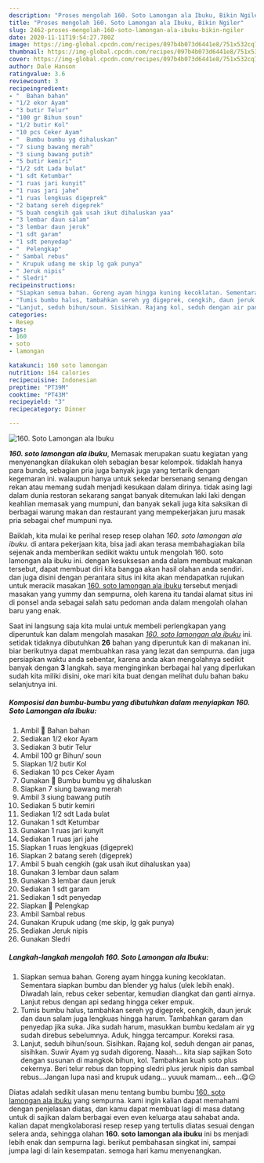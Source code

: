 ```yaml
---
description: "Proses mengolah 160. Soto Lamongan ala Ibuku, Bikin Ngiler"
title: "Proses mengolah 160. Soto Lamongan ala Ibuku, Bikin Ngiler"
slug: 2462-proses-mengolah-160-soto-lamongan-ala-ibuku-bikin-ngiler
date: 2020-11-11T19:54:27.780Z
image: https://img-global.cpcdn.com/recipes/097b4b073d6441e8/751x532cq70/160-soto-lamongan-ala-ibuku-foto-resep-utama.jpg
thumbnail: https://img-global.cpcdn.com/recipes/097b4b073d6441e8/751x532cq70/160-soto-lamongan-ala-ibuku-foto-resep-utama.jpg
cover: https://img-global.cpcdn.com/recipes/097b4b073d6441e8/751x532cq70/160-soto-lamongan-ala-ibuku-foto-resep-utama.jpg
author: Dale Hanson
ratingvalue: 3.6
reviewcount: 3
recipeingredient:
- "  Bahan bahan"
- "1/2 ekor Ayam"
- "3 butir Telur"
- "100 gr Bihun soun"
- "1/2 butir Kol"
- "10 pcs Ceker Ayam"
- "  Bumbu bumbu yg dihaluskan"
- "7 siung bawang merah"
- "3 siung bawang putih"
- "5 butir kemiri"
- "1/2 sdt Lada bulat"
- "1 sdt Ketumbar"
- "1 ruas jari kunyit"
- "1 ruas jari jahe"
- "1 ruas lengkuas digeprek"
- "2 batang sereh digeprek"
- "5 buah cengkih gak usah ikut dihaluskan yaa"
- "3 lembar daun salam"
- "3 lembar daun jeruk"
- "1 sdt garam"
- "1 sdt penyedap"
- "  Pelengkap"
- " Sambal rebus"
- " Krupuk udang me skip lg gak punya"
- " Jeruk nipis"
- " Sledri"
recipeinstructions:
- "Siapkan semua bahan. Goreng ayam hingga kuning kecoklatan. Sementara siapkan bumbu dan blender yg halus (ulek lebih enak). Diwadah lain, rebus ceker sebentar, kemudian diangkat dan ganti airnya. Lanjut rebus dengan api sedang hingga ceker empuk."
- "Tumis bumbu halus, tambahkan sereh yg digeprek, cengkih, daun jeruk dan daun salam juga lengkuas hingga harum. Tambahkan garam dan penyedap jika suka. Jika sudah harum, masukkan bumbu kedalam air yg sudah direbus sebelumnya. Aduk, hingga tercampur. Koreksi rasa."
- "Lanjut, seduh bihun/soun. Sisihkan. Rajang kol, seduh dengan air panas, sisihkan. Suwir Ayam yg sudah digoreng. Naaah... kita siap sajikan Soto dengan susunan di mangkok bihun, kol. Tambahkan kuah soto plus cekernya. Beri telur rebus dan topping sledri plus jeruk nipis dan sambal rebus...Jangan lupa nasi and krupuk udang... yuuuk mamam... eeh...😋😉"
categories:
- Resep
tags:
- 160
- soto
- lamongan

katakunci: 160 soto lamongan 
nutrition: 164 calories
recipecuisine: Indonesian
preptime: "PT39M"
cooktime: "PT43M"
recipeyield: "3"
recipecategory: Dinner

---
```



![160. Soto Lamongan ala Ibuku](https://img-global.cpcdn.com/recipes/097b4b073d6441e8/751x532cq70/160-soto-lamongan-ala-ibuku-foto-resep-utama.jpg)

<b><i>160. soto lamongan ala ibuku</i></b>, Memasak merupakan suatu kegiatan yang menyenangkan dilakukan oleh sebagian besar kelompok. tidaklah hanya para bunda, sebagian pria juga banyak juga yang tertarik dengan kegemaran ini. walaupun hanya untuk sekedar bersenang senang dengan rekan atau memang sudah menjadi kesukaan dalam dirinya. tidak asing lagi dalam dunia restoran sekarang sangat banyak ditemukan laki laki dengan keahlian memasak yang mumpuni, dan banyak sekali juga kita saksikan di berbagai warung makan dan restaurant yang mempekerjakan juru masak pria sebagai chef mumpuni nya.

Baiklah, kita mulai ke perihal resep resep olahan <i>160. soto lamongan ala ibuku</i>. di antara pekerjaan kita, bisa jadi akan terasa membahagiakan bila sejenak anda memberikan sedikit waktu untuk mengolah 160. soto lamongan ala ibuku ini. dengan kesuksesan anda dalam membuat makanan tersebut, dapat membuat diri kita bangga akan hasil olahan anda sendiri. dan juga disini dengan perantara situs ini kita akan mendapatkan rujukan untuk meracik masakan <u>160. soto lamongan ala ibuku</u> tersebut menjadi masakan yang yummy dan sempurna, oleh karena itu tandai alamat situs ini di ponsel anda sebagai salah satu pedoman anda dalam mengolah olahan baru yang enak.




Saat ini langsung saja kita mulai untuk membeli perlengkapan yang diperuntuk kan dalam mengolah masakan <u><i>160. soto lamongan ala ibuku</i></u> ini. setidak tidaknya dibutuhkan <b>26</b> bahan yang diperuntuk kan di makanan ini. biar berikutnya dapat membuahkan rasa yang lezat dan sempurna. dan juga persiapkan waktu anda sebentar, karena anda akan mengolahnya sedikit banyak dengan <b>3</b> langkah. saya menginginkan berbagai hal yang diperlukan sudah kita miliki disini, oke mari kita buat dengan melihat dulu bahan baku selanjutnya ini.

<!--inarticleads1-->

##### Komposisi dan bumbu-bumbu yang dibutuhkan dalam menyiapkan 160. Soto Lamongan ala Ibuku:

1. Ambil  🌸 Bahan bahan
1. Sediakan 1/2 ekor Ayam
1. Sediakan 3 butir Telur
1. Ambil 100 gr Bihun/ soun
1. Siapkan 1/2 butir Kol
1. Sediakan 10 pcs Ceker Ayam
1. Gunakan  🌸 Bumbu bumbu yg dihaluskan
1. Siapkan 7 siung bawang merah
1. Ambil 3 siung bawang putih
1. Sediakan 5 butir kemiri
1. Sediakan 1/2 sdt Lada bulat
1. Gunakan 1 sdt Ketumbar
1. Gunakan 1 ruas jari kunyit
1. Sediakan 1 ruas jari jahe
1. Siapkan 1 ruas lengkuas (digeprek)
1. Siapkan 2 batang sereh (digeprek)
1. Ambil 5 buah cengkih (gak usah ikut dihaluskan yaa)
1. Gunakan 3 lembar daun salam
1. Gunakan 3 lembar daun jeruk
1. Sediakan 1 sdt garam
1. Sediakan 1 sdt penyedap
1. Siapkan  🌸 Pelengkap
1. Ambil  Sambal rebus
1. Gunakan  Krupuk udang (me skip, lg gak punya)
1. Sediakan  Jeruk nipis
1. Gunakan  Sledri




<!--inarticleads2-->

##### Langkah-langkah mengolah 160. Soto Lamongan ala Ibuku:

1. Siapkan semua bahan. Goreng ayam hingga kuning kecoklatan. Sementara siapkan bumbu dan blender yg halus (ulek lebih enak). Diwadah lain, rebus ceker sebentar, kemudian diangkat dan ganti airnya. Lanjut rebus dengan api sedang hingga ceker empuk.
1. Tumis bumbu halus, tambahkan sereh yg digeprek, cengkih, daun jeruk dan daun salam juga lengkuas hingga harum. Tambahkan garam dan penyedap jika suka. Jika sudah harum, masukkan bumbu kedalam air yg sudah direbus sebelumnya. Aduk, hingga tercampur. Koreksi rasa.
1. Lanjut, seduh bihun/soun. Sisihkan. Rajang kol, seduh dengan air panas, sisihkan. Suwir Ayam yg sudah digoreng. Naaah... kita siap sajikan Soto dengan susunan di mangkok bihun, kol. Tambahkan kuah soto plus cekernya. Beri telur rebus dan topping sledri plus jeruk nipis dan sambal rebus...Jangan lupa nasi and krupuk udang... yuuuk mamam... eeh...😋😉




Diatas adalah sedikit ulasan menu tentang bumbu bumbu <u>160. soto lamongan ala ibuku</u> yang sempurna. kami ingin kalian dapat memahami dengan penjelasan diatas, dan kamu dapat membuat lagi di masa datang untuk di sajikan dalam berbagai even even keluarga atau sahabat anda. kalian dapat mengkolaborasi resep resep yang tertulis diatas sesuai dengan selera anda, sehingga olahan <b>160. soto lamongan ala ibuku</b> ini bs menjadi lebih enak dan sempurna lagi. berikut pembahasan singkat ini, sampai jumpa lagi di lain kesempatan. semoga hari kamu menyenangkan.
